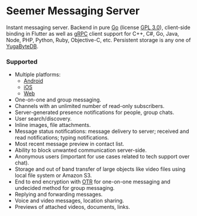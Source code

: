 # Seemer Messaging Server

Instant messaging server. Backend in pure [Go](http://golang.org) (license [GPL 3.0](http://www.gnu.org/licenses/gpl-3.0.en.html)), client-side binding in Flutter as well as [gRPC](https://grpc.io/) client support for C++, C#, Go, Java, Node, PHP, Python, Ruby, Objective-C, etc. Persistent storage is any one of [YugaByteDB](https://yugabyte.com/). 

### Supported

* Multiple platforms:
  * [Android](https://github.com/tinode/tindroid/)
  * [iOS](https://github.com/tinode/ios)
  * [Web](https://github.com/tinode/webapp/)
* One-on-one and group messaging.
* Channels with an unlimited number of read-only subscribers.
* Server-generated presence notifications for people, group chats.
* User search/discovery.
* Inline images, file attachments.
* Message status notifications: message delivery to server; received and read notifications; typing notifications.
* Most recent message preview in contact list.
* Ability to block unwanted communication server-side.
* Anonymous users (important for use cases related to tech support over chat).
* Storage and out of band transfer of large objects like video files using local file system or Amazon S3.
* End to end encryption with [OTR](https://en.wikipedia.org/wiki/Off-the-Record_Messaging) for one-on-one messaging and undecided method for group messaging.
* Replying and forwarding messages.
* Voice and video messages, location sharing.
* Previews of attached videos, documents, links.